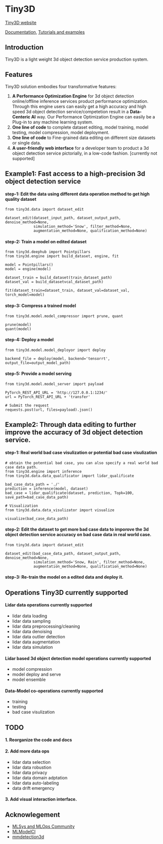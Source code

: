# Tiny3D
[Tiny3D website](https://github.com/TinyDataML/Tiny3D)

[Documentation](https://github.com/TinyDataML/Tiny3D), [Tutorials and examples](https://github.com/TinyDataML/Tiny3D)

## Introduction 
Tiny3D is a light weight 3d object detection service production system.

## Features
Tiny3D solution embodies four transformative features: 
1. **A Performance Optimization Engine** for 3d object detection online/offline inference services product performance optimization. Through this engine users can easily get a high accuracy and high speed 3d object detection service/competetion result in a **Data-Centeric AI** way. Our Performance Optimization Engine can easily be a Plug-in to any machine learning system.
2. **One line of code** to complete dataset editing, model training, model testing, model compression, model deployment.
3. **One line of code** to Fine-grained data editing on different size datasets or single data.
4. **A user-friendly web interface** for a developer team to product a 3d object detection service pictorially, in a low-code fashion. [currently not supported]

## Example1:  Fast access to a high-precision 3d object detection service
#### step-1: Edit the data using different data operation method to get high quality dataset
```
from tiny3d.data import dataset_edit

dataset_edit(dataset_input_path, dataset_output_path, denoise_method=None, 
             simulation_method='Snow', filter_method=None, 
             augmentation_method=None, qualification_method=None)
```

#### step-2: Train a model on edited dataset
```
from tiny3d.deephub import Pointpillars
from tiny3d.engine import build_dataset, engine, fit

model = Pointpillars()
model = engine(model)

dataset_train = build_dataset(train_dataset_path)
dataset_val = build_datasetvcal_dataset_path)

fit(dataset_train=dataset_train, dataset_val=dataset_val, torch_model=model)
```

#### step-3: Compress a trained model
```
from tiny3d.model.model_compressor import prune, quant 

prune(model)
quant(model)
```
#### step-4: Deploy a model
```
from tiny3d.model.model_deployor import deploy 

backend_file = deploy(model, backend='tensorrt', output_file=output_model_path)
```
#### step-5: Provide a model serving
```
from tiny3d.model.model_server import payload

PyTorch_REST_API_URL = 'http://127.0.0.1:1234/'
url = PyTorch_REST_API_URL + 'transfer'

# Submit the request
requests.post(url, files=payload).json()
```


## Example2:  Through data editing to further improve the accuracy of 3d object detection service.
#### step-1: Real world bad case visulization or potential bad case visulization
```
# obtain the potential bad case, you can also specify a real world bad case data path.
from tiny3d.engine import inference
from tiny3d.data.data_qualificator import lidar_qualificate

bad_case_data_path = './'
prediction = inference(model, dataset)
bad_case = lidar_qualificate(dataset, prediction, Topk=100, save_path=bad_case_data_path)

# Visualization
from tiny3d.data.data_visulizator import visualize

visualize(bad_case_data_path)
```
#### step-2: Edit the dataset to get more bad case data to imporove the 3d object detection service accuracy on bad case data in real world case.
```
from tiny3d.data import dataset_edit

dataset_edit(bad_case_data_path, dataset_output_path, denoise_method=None, 
             simulation_method='Snow, Rain', filter_method=None, 
             augmentation_method=None, qualification_method=None)
```
#### step-3: Re-train the model on a edited data and deploy it.

## Operations Tiny3D currently supported
#### Lidar data operations currently supported
- lidar data loading
- lidar data sampling
- lidar data preprocessing/cleaning
- lidar data denoising
- lidar data outlier detection
- lidar data augmentation
- lidar data simulation

#### Lidar based 3d object detection model operations currently supported
- model compression
- model deploy and serve
- model ensemble

#### Data-Model co-operations currently supported
- training
- testing
- bad case visulization


## TODO
#### 1. Reorganize the code and docs
#### 2. Add more data ops
- lidar data selection
- lidar data robustion
- lidar data privacy
- lidar data domain adptation
- lidar data auto-labeling
- data drift emergency
#### 3. Add visual interaction interface.


## Acknowlegement
- [MLSys and MLOps Community](https://github.com/MLSysOps)
- [MLModelCI](https://github.com/cap-ntu/ML-Model-CI)
- [mmdetection3d](https://github.com/open-mmlab/mmdetection3d)
